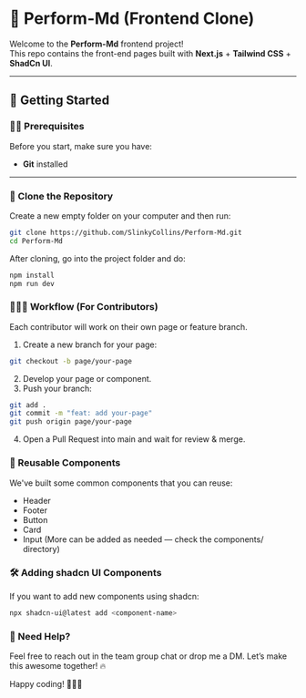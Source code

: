 # 🎯 Perform-Md (Frontend Clone)

Welcome to the **Perform-Md** frontend project!  
This repo contains the front-end pages built with **Next.js** + **Tailwind CSS** + **ShadCn UI**.

---

## 🚀 Getting Started

### 🧑‍💻 Prerequisites
Before you start, make sure you have:
- **Git** installed

---

### 📂 Clone the Repository
Create a new empty folder on your computer and then run:
```bash
git clone https://github.com/SlinkyCollins/Perform-Md.git
cd Perform-Md 
```

After cloning, go into the project folder and do:
```bash
npm install 
npm run dev
```

### 🧑‍🤝‍🧑 Workflow (For Contributors)
Each contributor will work on their own page or feature branch.
1. Create a new branch for your page:
```bash
git checkout -b page/your-page
```
2. Develop your page or component.
3. Push your branch:
```bash
git add .
git commit -m "feat: add your-page"
git push origin page/your-page
```
4. Open a Pull Request into main and wait for review & merge.

### 🧩 Reusable Components
We've built some common components that you can reuse:
- Header
- Footer
- Button
- Card
- Input
(More can be added as needed — check the components/ directory)

### 🛠 Adding shadcn UI Components
If you want to add new components using shadcn:
```bash
npx shadcn-ui@latest add <component-name>
```

### 🤝 Need Help?
Feel free to reach out in the team group chat or drop me a DM.
Let’s make this awesome together! 🔥

Happy coding! 🎯💪🏽